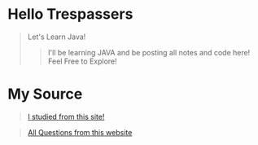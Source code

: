 # Hello Trespassers
> Let's Learn Java!
>> I'll be learning JAVA and be posting all notes and code here!
>> Feel Free to Explore!

# My Source
> [I studied from this site!](https://www.geeksforgeeks.org/)

> [All Questions from this website](https://leetcode.com/)
